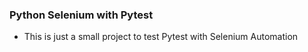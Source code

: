 ### Python Selenium with Pytest

- This is just a small project to test Pytest with Selenium Automation
